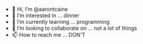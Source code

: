 - 👋 Hi, I’m @aarontcaine
- 👀 I’m interested in ... dinner
- 🌱 I’m currently learning ... programming
- 💞️ I’m looking to collaborate on ... not a lot of things
- 📫 How to reach me ... DON'T

<!---
aarontcaine/aarontcaine is a ✨ special ✨ repository because its `README.md` (this file) appears on your GitHub profile.
You can click the Preview link to take a look at your changes.
--->
